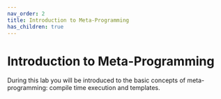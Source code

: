 ```yaml
---
nav_order: 2
title: Introduction to Meta-Programming
has_children: true
---
```

# Introduction to Meta-Programming

During this lab you will be introduced to the basic concepts of meta-programming: compile time execution and templates.

